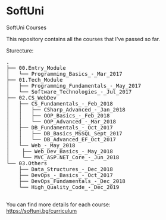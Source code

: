 # SoftUni
SoftUni Courses

This repository contains all the courses that I've passed so far. 

Sturecture:
<pre>
.
├── 00.Entry_Module
│   └── Programming_Basics_-_Mar_2017
├── 01.Tech_Module
│   ├── Programming_Fundamentals_-_May_2017
│   └── Software_Technologies_-_Jul_2017
├── 02.CS_WebDev
│   ├── CS_Fundamentals_-_Feb_2018
│   │   ├── CSharp_Advanced_-_Jan_2018
│   │   ├── OOP_Basics_-_Feb_2018
│   │   └── OOP_Advanced_-_Mar_2018
│   ├── DB_Fundamentals_-_Oct_2017
│   │   ├── DB_Basics_MSSQL_Sept_2017
│   │   └── DB_Advanced_EF_Oct_2017
│   └── Web_-_May_2018
│	 ├── Web_Dev_Basics_-_May_2018
│	 └── MVC_ASP.NET_Core_-_Jun_2018
└── 03.Others
    ├── Data_Structures_-_Dec_2018
    ├── DevOps_-_Basics_-_Oct_2017
    ├── DevOps_Fundamentals_-_Dec_2018    
    └── High_Quality_Code_-_Dec_2019

</pre>
You can find more details for each course:<br />
https://softuni.bg/curriculum
